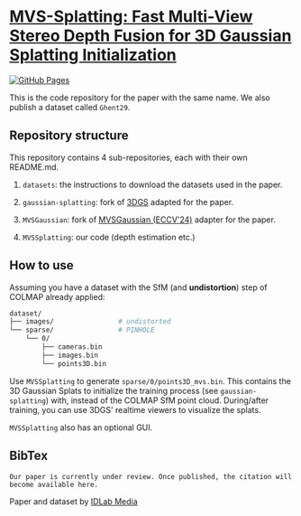 # [MVS-Splatting: Fast Multi-View Stereo Depth Fusion for 3D Gaussian Splatting Initialization](https://idlabmedia.github.io/mvs-splatting/)

[![GitHub Pages](https://img.shields.io/badge/GitHub%20Pages-Visit%20Site-blue?logo=github)](https://idlabmedia.github.io/mvs-splatting/)

This is the code repository for the paper with the same name. We also publish a dataset called `Ghent29`.

## Repository structure

This repository contains 4 sub-repositories, each with their own README.md.

1. `datasets`: the instructions to download the datasets used in the paper.

2. `gaussian-splatting`:  fork of [3DGS](https://github.com/graphdeco-inria/gaussian-splatting) adapted for the paper.

3. `MVSGaussian`: fork of [MVSGaussian (ECCV'24)](https://github.com/TQTQliu/MVSGaussian) adapter for the paper.

4. `MVSSplatting`: our code (depth estimation etc.)

## How to use

Assuming you have a dataset with the SfM (and **undistortion**) step of COLMAP already applied:

```bash
dataset/
├── images/                # undistorted
└── sparse/                # PINHOLE
    └── 0/
        ├── cameras.bin
        ├── images.bin
        └── points3D.bin
```

Use `MVSSplatting` to generate  `sparse/0/points3D_mvs.bin`. This contains the 3D Gaussian Splats to initialize the training process (see `gaussian-splatting`) with, instead of the COLMAP SfM point cloud. During/after training, you can use 3DGS' realtime viewers to visualize the splats.

`MVSSplatting` also has an optional GUI.

## BibTex

```
Our paper is currently under review. Once published, the citation will become available here.
```

Paper and dataset by [IDLab Media](https://media.idlab.ugent.be/)

